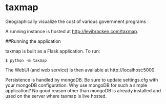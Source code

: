 taxmap
======

Geographically visualize the cost of various government programs

A running instance is hosted at http://levibracken.com/taxmap.


##Running the application

taxmap is built as a Flask application. To run:

    $ python -m taxmap

The WebUI (and web service) is then available at http://localhost:5000.

Persistence is handled by mongoDB.  Be sure to update settings.cfg with your mongoDB configuration.  Why use mongoDB for such a simple application?  No good reason other than mongoDB is already installed and used on the server where taxmap is live hosted.
